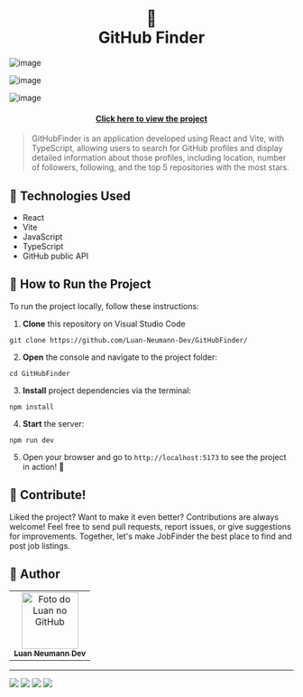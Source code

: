 <h1 align='center'>
 🔎<br>GitHub Finder
</h1>

![image](https://github.com/Luan-Neumann-Dev/GitHubFinder/assets/155394874/56d48d3d-287d-4001-85b5-1c271b406c74)

![image](https://github.com/Luan-Neumann-Dev/GitHubFinder/assets/155394874/5f05f6c3-64d1-4605-98c2-dbd5def5e329)

![image](https://github.com/Luan-Neumann-Dev/GitHubFinder/assets/155394874/e73e1789-e3c6-404f-8f53-3fed474bd7bf)

<h4 align='center'>
  <a href='https://github-finder-lemon-eight.vercel.app/'>Click here to view the project</a>
</h4>

> GitHubFinder is an application developed using React and Vite, with TypeScript, allowing users to search for GitHub profiles and display detailed information about those profiles, including location, number of followers, following, and the top 5 repositories with the most stars.

## 💼 Technologies Used

- React
- Vite
- JavaScript
- TypeScript
- GitHub public API

## 🏃 How to Run the Project

To run the project locally, follow these instructions:

1. **Clone** this repository on Visual Studio Code
```
git clone https://github.com/Luan-Neumann-Dev/GitHubFinder/
```

2. **Open** the console and navigate to the project folder:
```
cd GitHubFinder
```

3. **Install** project dependencies via the terminal:
```
npm install
```
4. **Start** the server:
```
npm run dev
```

5. Open your browser and go to `http://localhost:5173` to see the project in action! 🌟

## 💪 Contribute!
Liked the project? Want to make it even better? Contributions are always welcome! Feel free to send pull requests, report issues, or give suggestions for improvements. Together, let's make JobFinder the best place to find and post job listings.

<h2> 🙋 Author  </h2>
<table>
  <tr>
    <td align="center">
      <a href="https://github.com/Luan-Neumann-Dev">
        <img src="https://avatars.githubusercontent.com/u/155394874?s=400&u=9694d36eda852061b89679e4da99e37e8c22c7ab&v=4" width="100px;" alt="Foto do Luan no GitHub"/><br>
        <sub>
          <b>Luan Neumann Dev</b>
        </sub>
      </a>
    </td>
  </tr>
</table>

---
<a href="https://www.linkedin.com/in/luan-neumann-dev/" target="_blank"><img src="https://img.shields.io/badge/-LinkedIn-%230077B5?style=for-the-badge&logo=linkedin&logoColor=white" target="_blank"></a>
<a href="https://github.com/Luan-Neumann-Dev" target="_blank"><img src="https://img.shields.io/badge/GitHub-100000?style=for-the-badge&logo=github&logoColor=white" target="_blank"></a>
<a href="https://instagram.com/luanneumann" target="_blank"><img src="https://img.shields.io/badge/-Instagram-%23E4405F?style=for-the-badge&logo=instagram&logoColor=white" target="_blank"></a>
<a href = "mailto:luan.neumann.dev@gmail.com"><img src="https://img.shields.io/badge/-Gmail-%23333?style=for-the-badge&logo=gmail&logoColor=white" target="_blank"></a>

